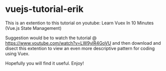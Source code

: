 # vuejs-tutorial-erik

This is an extention to this tutorial on youtube: Learn Vuex In 10 Minutes (Vue.js State Management)

Suggestion would be to watch the tutorial @ https://www.youtube.com/watch?v=LW9yIR4GoVU and then download and disect this extention to view an even more descriptive pattern for coding using Vuex.

Hopefully you will find it useful. Enjoy!
